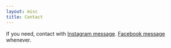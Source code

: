 ```yaml
---
layout: misc
title: Contact
---
```


If you need, contact with [Instagram message](https://www.instagram.com/geppa_min/). [Facebook message](https://www.facebook.com/geppa04) whenever.
